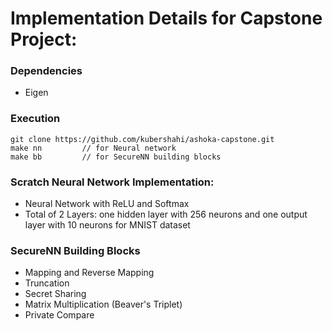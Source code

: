 # Implementation Details for Capstone Project:

### Dependencies
* Eigen

### Execution 
```
git clone https://github.com/kubershahi/ashoka-capstone.git
make nn         // for Neural network
make bb         // for SecureNN building blocks
```

### Scratch Neural Network Implementation:
* Neural Network with ReLU and Softmax 
* Total of 2 Layers: one hidden layer with 256 neurons and one output layer with 10 neurons for MNIST dataset

### SecureNN Building Blocks
* Mapping and Reverse Mapping
* Truncation
* Secret Sharing
* Matrix Multiplication (Beaver's Triplet)
* Private Compare 
